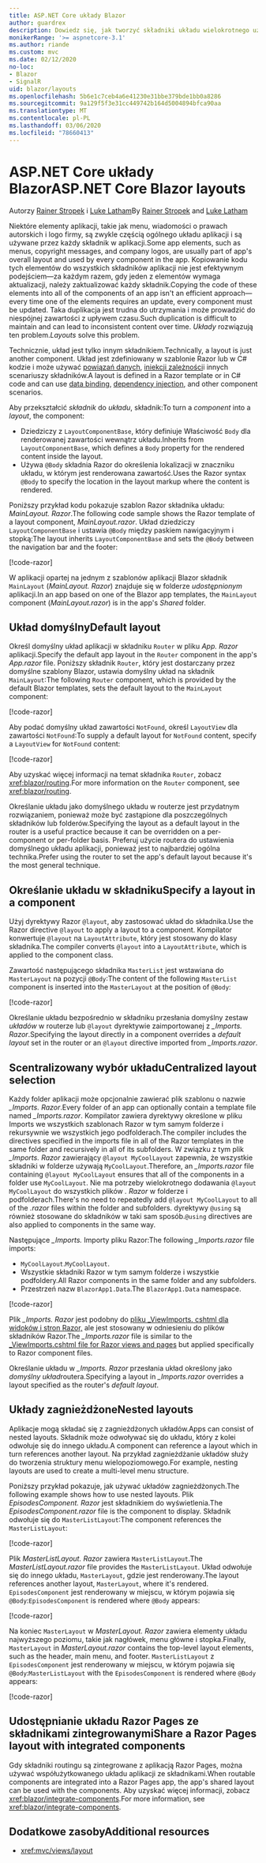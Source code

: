 ```yaml
---
title: ASP.NET Core układy Blazor
author: guardrex
description: Dowiedz się, jak tworzyć składniki układu wielokrotnego użytku dla aplikacji Blazor.
monikerRange: '>= aspnetcore-3.1'
ms.author: riande
ms.custom: mvc
ms.date: 02/12/2020
no-loc:
- Blazor
- SignalR
uid: blazor/layouts
ms.openlocfilehash: 5b6e1c7ceb4a6e41230e31bbe379bde1bb0a8286
ms.sourcegitcommit: 9a129f5f3e31cc449742b164d5004894bfca90aa
ms.translationtype: MT
ms.contentlocale: pl-PL
ms.lasthandoff: 03/06/2020
ms.locfileid: "78660413"
---
```

# <a name="aspnet-core-opno-locblazor-layouts"></a><span data-ttu-id="9e340-103">ASP.NET Core układy Blazor</span><span class="sxs-lookup"><span data-stu-id="9e340-103">ASP.NET Core Blazor layouts</span></span>

<span data-ttu-id="9e340-104">Autorzy [Rainer Stropek](https://www.timecockpit.com) i [Luke Latham](https://github.com/guardrex)</span><span class="sxs-lookup"><span data-stu-id="9e340-104">By [Rainer Stropek](https://www.timecockpit.com) and [Luke Latham](https://github.com/guardrex)</span></span>

<span data-ttu-id="9e340-105">Niektóre elementy aplikacji, takie jak menu, wiadomości o prawach autorskich i logo firmy, są zwykle częścią ogólnego układu aplikacji i są używane przez każdy składnik w aplikacji.</span><span class="sxs-lookup"><span data-stu-id="9e340-105">Some app elements, such as menus, copyright messages, and company logos, are usually part of app's overall layout and used by every component in the app.</span></span> <span data-ttu-id="9e340-106">Kopiowanie kodu tych elementów do wszystkich składników aplikacji nie jest efektywnym podejściem&mdash;za każdym razem, gdy jeden z elementów wymaga aktualizacji, należy zaktualizować każdy składnik.</span><span class="sxs-lookup"><span data-stu-id="9e340-106">Copying the code of these elements into all of the components of an app isn't an efficient approach&mdash;every time one of the elements requires an update, every component must be updated.</span></span> <span data-ttu-id="9e340-107">Taka duplikacja jest trudna do utrzymania i może prowadzić do niespójnej zawartości z upływem czasu.</span><span class="sxs-lookup"><span data-stu-id="9e340-107">Such duplication is difficult to maintain and can lead to inconsistent content over time.</span></span> <span data-ttu-id="9e340-108">*Układy* rozwiązują ten problem.</span><span class="sxs-lookup"><span data-stu-id="9e340-108">*Layouts* solve this problem.</span></span>

<span data-ttu-id="9e340-109">Technicznie, układ jest tylko innym składnikiem.</span><span class="sxs-lookup"><span data-stu-id="9e340-109">Technically, a layout is just another component.</span></span> <span data-ttu-id="9e340-110">Układ jest zdefiniowany w szablonie Razor lub w C# kodzie i może używać [powiązań danych](xref:blazor/data-binding), [iniekcji zależności](xref:blazor/dependency-injection)i innych scenariuszy składników.</span><span class="sxs-lookup"><span data-stu-id="9e340-110">A layout is defined in a Razor template or in C# code and can use [data binding](xref:blazor/data-binding), [dependency injection](xref:blazor/dependency-injection), and other component scenarios.</span></span>

<span data-ttu-id="9e340-111">Aby przekształcić *składnik* do *układu*, składnik:</span><span class="sxs-lookup"><span data-stu-id="9e340-111">To turn a *component* into a *layout*, the component:</span></span>

* <span data-ttu-id="9e340-112">Dziedziczy z `LayoutComponentBase`, który definiuje Właściwość `Body` dla renderowanej zawartości wewnątrz układu.</span><span class="sxs-lookup"><span data-stu-id="9e340-112">Inherits from `LayoutComponentBase`, which defines a `Body` property for the rendered content inside the layout.</span></span>
* <span data-ttu-id="9e340-113">Używa `@Body` składnia Razor do określenia lokalizacji w znaczniku układu, w którym jest renderowana zawartość.</span><span class="sxs-lookup"><span data-stu-id="9e340-113">Uses the Razor syntax `@Body` to specify the location in the layout markup where the content is rendered.</span></span>

<span data-ttu-id="9e340-114">Poniższy przykład kodu pokazuje szablon Razor składnika układu: *MainLayout. Razor*.</span><span class="sxs-lookup"><span data-stu-id="9e340-114">The following code sample shows the Razor template of a layout component, *MainLayout.razor*.</span></span> <span data-ttu-id="9e340-115">Układ dziedziczy `LayoutComponentBase` i ustawia `@Body` między paskiem nawigacyjnym i stopką:</span><span class="sxs-lookup"><span data-stu-id="9e340-115">The layout inherits `LayoutComponentBase` and sets the `@Body` between the navigation bar and the footer:</span></span>

[!code-razor[](layouts/sample_snapshot/3.x/MainLayout.razor?highlight=1,13)]

<span data-ttu-id="9e340-116">W aplikacji opartej na jednym z szablonów aplikacji Blazor składnik `MainLayout` (*MainLayout. Razor*) znajduje się w folderze *udostępnionym* aplikacji.</span><span class="sxs-lookup"><span data-stu-id="9e340-116">In an app based on one of the Blazor app templates, the `MainLayout` component (*MainLayout.razor*) is in the app's *Shared* folder.</span></span>

## <a name="default-layout"></a><span data-ttu-id="9e340-117">Układ domyślny</span><span class="sxs-lookup"><span data-stu-id="9e340-117">Default layout</span></span>

<span data-ttu-id="9e340-118">Określ domyślny układ aplikacji w składniku `Router` w pliku *App. Razor* aplikacji.</span><span class="sxs-lookup"><span data-stu-id="9e340-118">Specify the default app layout in the `Router` component in the app's *App.razor* file.</span></span> <span data-ttu-id="9e340-119">Poniższy składnik `Router`, który jest dostarczany przez domyślne szablony Blazor, ustawia domyślny układ na składnik `MainLayout`:</span><span class="sxs-lookup"><span data-stu-id="9e340-119">The following `Router` component, which is provided by the default Blazor templates, sets the default layout to the `MainLayout` component:</span></span>

[!code-razor[](layouts/sample_snapshot/3.x/App1.razor?highlight=3)]

<span data-ttu-id="9e340-120">Aby podać domyślny układ zawartości `NotFound`, określ `LayoutView` dla zawartości `NotFound`:</span><span class="sxs-lookup"><span data-stu-id="9e340-120">To supply a default layout for `NotFound` content, specify a `LayoutView` for `NotFound` content:</span></span>

[!code-razor[](layouts/sample_snapshot/3.x/App2.razor?highlight=6-9)]

<span data-ttu-id="9e340-121">Aby uzyskać więcej informacji na temat składnika `Router`, zobacz <xref:blazor/routing>.</span><span class="sxs-lookup"><span data-stu-id="9e340-121">For more information on the `Router` component, see <xref:blazor/routing>.</span></span>

<span data-ttu-id="9e340-122">Określanie układu jako domyślnego układu w routerze jest przydatnym rozwiązaniem, ponieważ może być zastąpione dla poszczególnych składników lub folderów.</span><span class="sxs-lookup"><span data-stu-id="9e340-122">Specifying the layout as a default layout in the router is a useful practice because it can be overridden on a per-component or per-folder basis.</span></span> <span data-ttu-id="9e340-123">Preferuj użycie routera do ustawienia domyślnego układu aplikacji, ponieważ jest to najbardziej ogólna technika.</span><span class="sxs-lookup"><span data-stu-id="9e340-123">Prefer using the router to set the app's default layout because it's the most general technique.</span></span>

## <a name="specify-a-layout-in-a-component"></a><span data-ttu-id="9e340-124">Określanie układu w składniku</span><span class="sxs-lookup"><span data-stu-id="9e340-124">Specify a layout in a component</span></span>

<span data-ttu-id="9e340-125">Użyj dyrektywy Razor `@layout`, aby zastosować układ do składnika.</span><span class="sxs-lookup"><span data-stu-id="9e340-125">Use the Razor directive `@layout` to apply a layout to a component.</span></span> <span data-ttu-id="9e340-126">Kompilator konwertuje `@layout` na `LayoutAttribute`, który jest stosowany do klasy składnika.</span><span class="sxs-lookup"><span data-stu-id="9e340-126">The compiler converts `@layout` into a `LayoutAttribute`, which is applied to the component class.</span></span>

<span data-ttu-id="9e340-127">Zawartość następującego składnika `MasterList` jest wstawiana do `MasterLayout` na pozycji `@Body`:</span><span class="sxs-lookup"><span data-stu-id="9e340-127">The content of the following `MasterList` component is inserted into the `MasterLayout` at the position of `@Body`:</span></span>

[!code-razor[](layouts/sample_snapshot/3.x/MasterList.razor?highlight=1)]

<span data-ttu-id="9e340-128">Określanie układu bezpośrednio w składniku przesłania domyślny zestaw *układów* w routerze lub `@layout` dyrektywie zaimportowanej z *_Imports. Razor*.</span><span class="sxs-lookup"><span data-stu-id="9e340-128">Specifying the layout directly in a component overrides a *default layout* set in the router or an `@layout` directive imported from *_Imports.razor*.</span></span>

## <a name="centralized-layout-selection"></a><span data-ttu-id="9e340-129">Scentralizowany wybór układu</span><span class="sxs-lookup"><span data-stu-id="9e340-129">Centralized layout selection</span></span>

<span data-ttu-id="9e340-130">Każdy folder aplikacji może opcjonalnie zawierać plik szablonu o nazwie *_Imports. Razor*.</span><span class="sxs-lookup"><span data-stu-id="9e340-130">Every folder of an app can optionally contain a template file named *_Imports.razor*.</span></span> <span data-ttu-id="9e340-131">Kompilator zawiera dyrektywy określone w pliku Imports we wszystkich szablonach Razor w tym samym folderze i rekursywnie we wszystkich jego podfolderach.</span><span class="sxs-lookup"><span data-stu-id="9e340-131">The compiler includes the directives specified in the imports file in all of the Razor templates in the same folder and recursively in all of its subfolders.</span></span> <span data-ttu-id="9e340-132">W związku z tym plik *_Imports. Razor* zawierający `@layout MyCoolLayout` zapewnia, że wszystkie składniki w folderze używają `MyCoolLayout`.</span><span class="sxs-lookup"><span data-stu-id="9e340-132">Therefore, an *_Imports.razor* file containing `@layout MyCoolLayout` ensures that all of the components in a folder use `MyCoolLayout`.</span></span> <span data-ttu-id="9e340-133">Nie ma potrzeby wielokrotnego dodawania `@layout MyCoolLayout` do wszystkich plików *. Razor* w folderze i podfolderach.</span><span class="sxs-lookup"><span data-stu-id="9e340-133">There's no need to repeatedly add `@layout MyCoolLayout` to all of the *.razor* files within the folder and subfolders.</span></span> <span data-ttu-id="9e340-134">dyrektywy `@using` są również stosowane do składników w taki sam sposób.</span><span class="sxs-lookup"><span data-stu-id="9e340-134">`@using` directives are also applied to components in the same way.</span></span>

<span data-ttu-id="9e340-135">Następujące *_Imports.* Importy pliku Razor:</span><span class="sxs-lookup"><span data-stu-id="9e340-135">The following *_Imports.razor* file imports:</span></span>

* <span data-ttu-id="9e340-136">`MyCoolLayout`.</span><span class="sxs-lookup"><span data-stu-id="9e340-136">`MyCoolLayout`.</span></span>
* <span data-ttu-id="9e340-137">Wszystkie składniki Razor w tym samym folderze i wszystkie podfoldery.</span><span class="sxs-lookup"><span data-stu-id="9e340-137">All Razor components in the same folder and any subfolders.</span></span>
* <span data-ttu-id="9e340-138">Przestrzeń nazw `BlazorApp1.Data`.</span><span class="sxs-lookup"><span data-stu-id="9e340-138">The `BlazorApp1.Data` namespace.</span></span>
 
[!code-razor[](layouts/sample_snapshot/3.x/_Imports.razor)]

<span data-ttu-id="9e340-139">Plik *_Imports. Razor* jest podobny do [pliku _ViewImports. cshtml dla widoków i stron Razor,](xref:mvc/views/layout#importing-shared-directives) ale jest stosowany w odniesieniu do plików składników Razor.</span><span class="sxs-lookup"><span data-stu-id="9e340-139">The *_Imports.razor* file is similar to the [_ViewImports.cshtml file for Razor views and pages](xref:mvc/views/layout#importing-shared-directives) but applied specifically to Razor component files.</span></span>

<span data-ttu-id="9e340-140">Określanie układu w *_Imports. Razor* przesłania układ określony jako *domyślny układ*routera.</span><span class="sxs-lookup"><span data-stu-id="9e340-140">Specifying a layout in *_Imports.razor* overrides a layout specified as the router's *default layout*.</span></span>

## <a name="nested-layouts"></a><span data-ttu-id="9e340-141">Układy zagnieżdżone</span><span class="sxs-lookup"><span data-stu-id="9e340-141">Nested layouts</span></span>

<span data-ttu-id="9e340-142">Aplikacje mogą składać się z zagnieżdżonych układów.</span><span class="sxs-lookup"><span data-stu-id="9e340-142">Apps can consist of nested layouts.</span></span> <span data-ttu-id="9e340-143">Składnik może odwoływać się do układu, który z kolei odwołuje się do innego układu.</span><span class="sxs-lookup"><span data-stu-id="9e340-143">A component can reference a layout which in turn references another layout.</span></span> <span data-ttu-id="9e340-144">Na przykład zagnieżdżanie układów służy do tworzenia struktury menu wielopoziomowego.</span><span class="sxs-lookup"><span data-stu-id="9e340-144">For example, nesting layouts are used to create a multi-level menu structure.</span></span>

<span data-ttu-id="9e340-145">Poniższy przykład pokazuje, jak używać układów zagnieżdżonych.</span><span class="sxs-lookup"><span data-stu-id="9e340-145">The following example shows how to use nested layouts.</span></span> <span data-ttu-id="9e340-146">Plik *EpisodesComponent. Razor* jest składnikiem do wyświetlenia.</span><span class="sxs-lookup"><span data-stu-id="9e340-146">The *EpisodesComponent.razor* file is the component to display.</span></span> <span data-ttu-id="9e340-147">Składnik odwołuje się do `MasterListLayout`:</span><span class="sxs-lookup"><span data-stu-id="9e340-147">The component references the `MasterListLayout`:</span></span>

[!code-razor[](layouts/sample_snapshot/3.x/EpisodesComponent.razor?highlight=1)]

<span data-ttu-id="9e340-148">Plik *MasterListLayout. Razor* zawiera `MasterListLayout`.</span><span class="sxs-lookup"><span data-stu-id="9e340-148">The *MasterListLayout.razor* file provides the `MasterListLayout`.</span></span> <span data-ttu-id="9e340-149">Układ odwołuje się do innego układu, `MasterLayout`, gdzie jest renderowany.</span><span class="sxs-lookup"><span data-stu-id="9e340-149">The layout references another layout, `MasterLayout`, where it's rendered.</span></span> <span data-ttu-id="9e340-150">`EpisodesComponent` jest renderowany w miejscu, w którym pojawia się `@Body`:</span><span class="sxs-lookup"><span data-stu-id="9e340-150">`EpisodesComponent` is rendered where `@Body` appears:</span></span>

[!code-razor[](layouts/sample_snapshot/3.x/MasterListLayout.razor?highlight=1,9)]

<span data-ttu-id="9e340-151">Na koniec `MasterLayout` w *MasterLayout. Razor* zawiera elementy układu najwyższego poziomu, takie jak nagłówek, menu główne i stopka.</span><span class="sxs-lookup"><span data-stu-id="9e340-151">Finally, `MasterLayout` in *MasterLayout.razor* contains the top-level layout elements, such as the header, main menu, and footer.</span></span> <span data-ttu-id="9e340-152">`MasterListLayout` z `EpisodesComponent` jest renderowany w miejscu, w którym pojawia się `@Body`:</span><span class="sxs-lookup"><span data-stu-id="9e340-152">`MasterListLayout` with the `EpisodesComponent` is rendered where `@Body` appears:</span></span>

[!code-razor[](layouts/sample_snapshot/3.x/MasterLayout.razor?highlight=6)]

## <a name="share-a-razor-pages-layout-with-integrated-components"></a><span data-ttu-id="9e340-153">Udostępnianie układu Razor Pages ze składnikami zintegrowanymi</span><span class="sxs-lookup"><span data-stu-id="9e340-153">Share a Razor Pages layout with integrated components</span></span>

<span data-ttu-id="9e340-154">Gdy składniki routingu są zintegrowane z aplikacją Razor Pages, można używać współużytkowanego układu aplikacji ze składnikami.</span><span class="sxs-lookup"><span data-stu-id="9e340-154">When routable components are integrated into a Razor Pages app, the app's shared layout can be used with the components.</span></span> <span data-ttu-id="9e340-155">Aby uzyskać więcej informacji, zobacz <xref:blazor/integrate-components>.</span><span class="sxs-lookup"><span data-stu-id="9e340-155">For more information, see <xref:blazor/integrate-components>.</span></span>

## <a name="additional-resources"></a><span data-ttu-id="9e340-156">Dodatkowe zasoby</span><span class="sxs-lookup"><span data-stu-id="9e340-156">Additional resources</span></span>

* <xref:mvc/views/layout>
